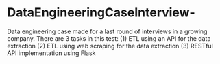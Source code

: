 # DataEngineeringCaseInterview-
Data engineering case made for a last round of interviews in a growing company. There are 3 tasks in this test: (1) ETL using an API for the data extraction (2) ETL using web scraping for the data extraction (3) RESTful API implementation using Flask 

